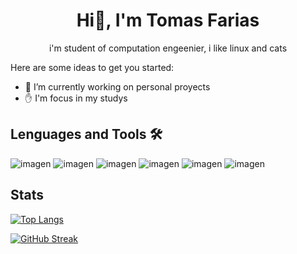 <h1 align = "center">Hi👋, I'm Tomas Farias  </h1>
<p align = "center"> i'm student of computation engeenier, i like linux and cats </p>

Here are some ideas to get you started:

- 🔭 I’m currently working on personal proyects
- ✋ I'm focus in my studys

## Lenguages and Tools 🛠️
![imagen](https://github.com/user-attachments/assets/2abe0bbf-972c-456c-a6c1-cfcd5e50177d)
![imagen](https://github.com/user-attachments/assets/86440270-4e1d-49d2-b2ca-7ccb43d758fb)
![imagen](https://github.com/user-attachments/assets/e2edfa36-1f58-405a-9173-2afbeacf56fb)
![imagen](https://github.com/user-attachments/assets/9d460dd0-5d8a-404c-a1e0-14326cf891d3)
![imagen](https://github.com/user-attachments/assets/da35d1de-7591-4992-8b76-8de44d7d805e)
![imagen](https://github.com/user-attachments/assets/d55826fd-fca8-477d-82e0-e01cf76af15c)

## Stats
[![Top Langs](https://github-readme-stats.vercel.app/api/top-langs/?username=SimuladorDeFarm)](https://github.com/SimuladorDeFarm/github-readme-stats&theme=radical)

[![GitHub Streak](http://github-readme-streak-stats.herokuapp.com?user=SimuladorDeFarm&theme=dark)](https://git.io/streak-stats)

